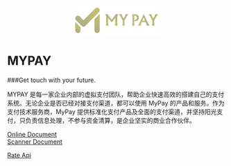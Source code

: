 <p align="center"><img src="mypay_logo.png" width="40%"></p>

# MYPAY
###Get touch with your future.

MYPAY 是每一家企业内部的虚拟支付团队，帮助企业快速高效的搭建自己的支付系统。无论企业是否已经对接支付渠道，都可以使用 MyPay 的产品和服务。作为支付技术服务商，MyPay 提供标准化支付产品及全面的支付渠道，并坚持阳光支付，只负责信息处理，不参与资金清算，是企业坚实的商业合作伙伴。

<a href="payment/online.zip">Online Document</a> <br/>
<a href="payment/scaner.zip">Scanner Document</a> <br/>

<a href="payment/rate.md">Rate Api</a> <br/>

